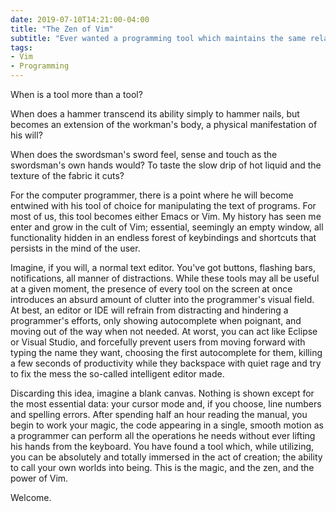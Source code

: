 ```yaml
---
date: 2019-07-10T14:21:00-04:00
title: "The Zen of Vim"
subtitle: "Ever wanted a programming tool which maintains the same relationship as a sword to the knight, the hammer to the smith?"
tags:
- Vim
- Programming
---
```


When is a tool more than a tool?

When does a hammer transcend its ability simply to hammer nails, but becomes an extension of the workman's body, a physical manifestation of his will?

When does the swordsman's sword feel, sense and touch as the swordsman's own hands would? To taste the slow drip of hot liquid and the texture of the fabric it cuts?

For the computer programmer, there is a point where he will become entwined with his tool of choice for manipulating the text of programs. For most of us, this tool becomes either Emacs or Vim. My history has seen me enter and grow in the cult of Vim; essential, seemingly an empty window, all functionality hidden in an endless forest of keybindings and shortcuts that persists in the mind of the user.

Imagine, if you will, a normal text editor. You've got buttons, flashing bars, notifications, all manner of distractions. While these tools may all be useful at a given moment, the presence of every tool on the screen at once introduces an absurd amount of clutter into the programmer's visual field. At best, an editor or IDE will refrain from distracting and hindering a programmer's efforts, only showing autocomplete when poignant, and moving out of the way when not needed. At worst, you can act like Eclipse or Visual Studio, and forcefully prevent users from moving forward with typing the name they want, choosing the first autocomplete for them, killing a few seconds of productivity while they backspace with quiet rage and try to fix the mess the so-called intelligent editor made.

Discarding this idea, imagine a blank canvas. Nothing is shown except for the most essential data: your cursor mode and, if you choose, line numbers and spelling errors. After spending half an hour reading the manual, you begin to work your magic, the code appearing in a single, smooth motion as a programmer can perform all the operations he needs without ever lifting his hands from the keyboard. You have found a tool which, while utilizing, you can be absolutely and totally immersed in the act of creation; the ability to call your own worlds into being. This is the magic, and the zen, and the power of Vim.

Welcome.
